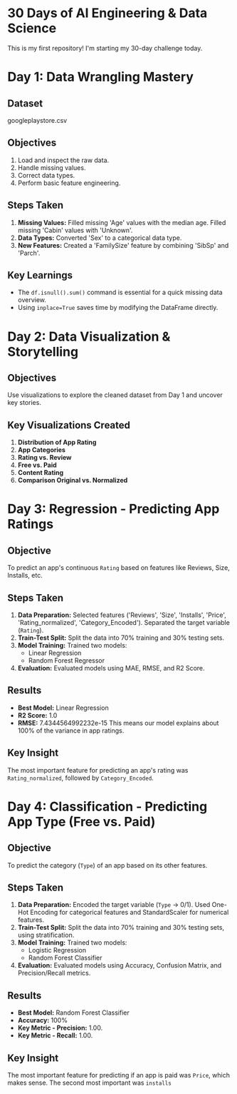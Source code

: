 # 30 Days of AI Engineering & Data Science

This is my first repository! I'm starting my 30-day challenge today.

# Day 1: Data Wrangling Mastery

## Dataset
googleplaystore.csv

## Objectives
1.  Load and inspect the raw data.
2.  Handle missing values.
3.  Correct data types.
4.  Perform basic feature engineering.

## Steps Taken
1.  **Missing Values:** Filled missing 'Age' values with the median age. Filled missing 'Cabin' values with 'Unknown'.
2.  **Data Types:** Converted 'Sex' to a categorical data type.
3.  **New Features:** Created a 'FamilySize' feature by combining 'SibSp' and 'Parch'.

## Key Learnings
- The `df.isnull().sum()` command is essential for a quick missing data overview.
- Using `inplace=True` saves time by modifying the DataFrame directly.

# Day 2: Data Visualization & Storytelling

## Objectives
Use visualizations to explore the cleaned dataset from Day 1 and uncover key stories.

## Key Visualizations Created
1.  **Distribution of App Rating**    
2.  **App Categories**     
3.  **Rating vs. Review**     
4.  **Free vs. Paid** 
5. **Content Rating**
6. **Comparison Original vs. Normalized**
    
# Day 3: Regression - Predicting App Ratings

## Objective
To predict an app's continuous `Rating` based on features like Reviews, Size, Installs, etc.

## Steps Taken
1.  **Data Preparation:** Selected features ('Reviews', 'Size', 'Installs', 'Price', 'Rating_normalized', 'Category_Encoded'). Separated the target variable (`Rating`).
2.  **Train-Test Split:** Split the data into 70% training and 30% testing sets.
3.  **Model Training:** Trained two models:
    - Linear Regression
    - Random Forest Regressor
4.  **Evaluation:** Evaluated models using MAE, RMSE, and R2 Score.

## Results
- **Best Model:** Linear Regression
- **R2 Score:** 1.0
- **RMSE:** 7.4344564992232e-15
This means our model explains about 100% of the variance in app ratings.

## Key Insight
The most important feature for predicting an app's rating was `Rating_normalized`, followed by `Category_Encoded`.

# Day 4: Classification - Predicting App Type (Free vs. Paid)

## Objective
To predict the category (`Type`) of an app based on its other features.

## Steps Taken
1.  **Data Preparation:** Encoded the target variable (`Type` -> 0/1). Used One-Hot Encoding for categorical features and StandardScaler for numerical features.
2.  **Train-Test Split:** Split the data into 70% training and 30% testing sets, using stratification.
3.  **Model Training:** Trained two models:
    - Logistic Regression
    - Random Forest Classifier
4.  **Evaluation:** Evaluated models using Accuracy, Confusion Matrix, and Precision/Recall metrics.

## Results
- **Best Model:** Random Forest Classifier
- **Accuracy:** 100%
- **Key Metric - Precision:** 1.00.
- **Key Metric - Recall:** 1.00.

## Key Insight
The most important feature for predicting if an app is paid was `Price`, which makes sense. The second most important was `installs`